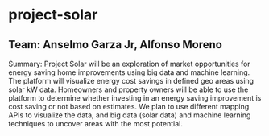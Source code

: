 # project-solar
## Team:  Anselmo Garza Jr, Alfonso Moreno

Summary:  Project Solar will be an exploration of market opportunities for energy saving home improvements using big data and machine learning.  The platform will visualize energy cost savings in defined geo areas using solar kW data.  Homeowners and property owners will be able to use the platform to determine whether investing in an energy saving improvement is cost saving or not based on estimates.  We plan to use different mapping APIs to visualize the data, and big data (solar data) and machine learning techniques to uncover areas with the most potential.
